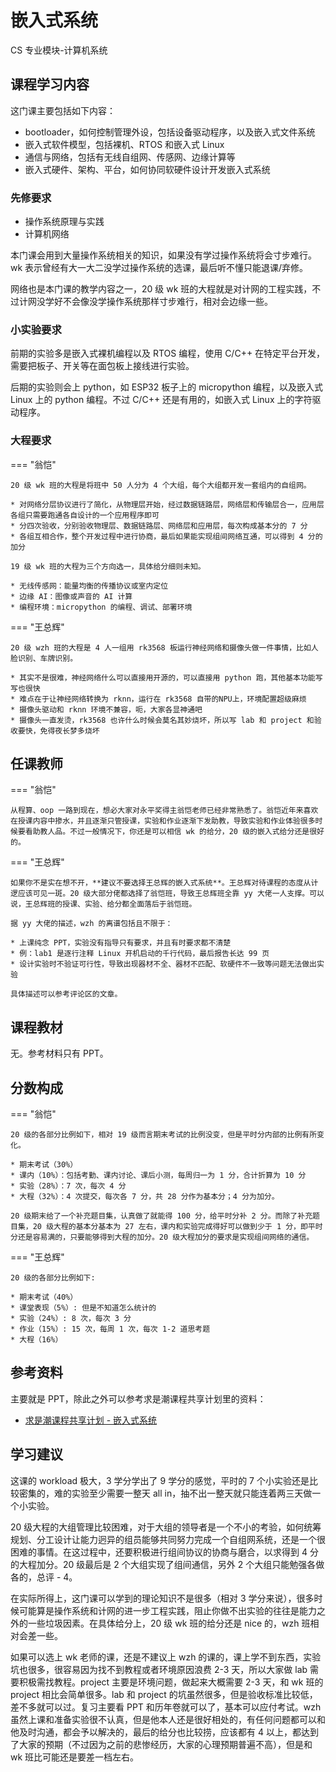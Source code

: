 # 嵌入式系统
<div class="badges">
<span class="badge cs-badge">CS 专业模块-计算机系统</span>
</div>

## 课程学习内容

这门课主要包括如下内容：

* bootloader，如何控制管理外设，包括设备驱动程序，以及嵌入式文件系统
* 嵌入式软件模型，包括裸机、RTOS 和嵌入式 Linux
* 通信与网络，包括有无线自组网、传感网、边缘计算等
* 嵌入式硬件、架构、平台，如何协同软硬件设计开发嵌入式系统

### 先修要求

* 操作系统原理与实践
* 计算机网络

本门课会用到大量操作系统相关的知识，如果没有学过操作系统将会寸步难行。wk 表示曾经有大一大二没学过操作系统的选课，最后听不懂只能退课/弃修。

网络也是本门课的教学内容之一，20 级 wk 班的大程就是对计网的工程实践，不过计网没学好不会像没学操作系统那样寸步难行，相对会边缘一些。

### 小实验要求

前期的实验多是嵌入式裸机编程以及 RTOS 编程，使用 C/C++ 在特定平台开发，需要把板子、开关等在面包板上接线进行实验。

后期的实验则会上 python，如 ESP32 板子上的 micropython 编程，以及嵌入式 Linux 上的 python 编程。不过 C/C++ 还是有用的，如嵌入式 Linux 上的字符驱动程序。

### 大程要求

=== "翁恺"

    20 级 wk 班的大程是将班中 50 人分为 4 个大组，每个大组都开发一套组内的自组网。

    * 对网络分层协议进行了简化，从物理层开始，经过数据链路层，网络层和传输层合一，应用层各组只需要跑通各自设计的一个应用程序即可
    * 分四次验收，分别验收物理层、数据链路层、网络层和应用层，每次构成基本分的 7 分
    * 各组互相合作，整个开发过程中进行协商，最后如果能实现组间网络互通，可以得到 4 分的加分

    19 级 wk 班的大程为三个方向选一，具体给分细则未知。

    * 无线传感网：能量均衡的传播协议或室内定位
    * 边缘 AI：图像或声音的 AI 计算
    * 编程环境：micropython 的编程、调试、部署环境

=== "王总辉"

    20 级 wzh 班的大程是 4 人一组用 rk3568 板运行神经网络和摄像头做一件事情，比如人脸识别、车牌识别。

    * 其实不是很难，神经网络什么可以直接用开源的，可以直接用 python 跑，其他基本功能写写也很快
    * 难点在于让神经网络转换为 rknn，运行在 rk3568 自带的NPU上，环境配置超级麻烦
    * 摄像头驱动和 rknn 环境不兼容，呃，大家各显神通吧
    * 摄像头一直发烫，rk3568 也许什么时候会莫名其妙烧坏，所以写 lab 和 project 和验收要快，免得夜长梦多烧坏

## 任课教师

=== "翁恺"

    从程算、oop 一路到现在，想必大家对永平奖得主翁恺老师已经非常熟悉了。翁恺近年来喜欢在授课内容中掺水，并且逐渐只管授课，实验和作业逐渐下发助教，导致实验和作业体验很多时候要看助教人品。不过一般情况下，你还是可以相信 wk 的给分，20 级的嵌入式给分还是很好的。

=== "王总辉" 

    如果你不是实在想不开，**建议不要选择王总辉的嵌入式系统**。王总辉对待课程的态度从计逻应该可见一斑。20 级大部分佬都选择了翁恺班，导致王总辉班全靠 yy 大佬一人支撑。可以说，王总辉班的授课、实验、给分都全面落后于翁恺班。

    据 yy 大佬的描述，wzh 的离谱包括且不限于：
    
    * 上课纯念 PPT，实验没有指导只有要求，并且有时要求都不清楚
    * 例：lab1 是逐行注释 Linux 开机启动的千行代码，最后报告长达 99 页
    * 设计实验时不验证可行性，导致出现器材不全、器材不匹配、软硬件不一致等问题无法做出实验

    具体描述可以参考评论区的文章。

## 课程教材

无。参考材料只有 PPT。

## 分数构成

=== "翁恺"

    20 级的各部分比例如下，相对 19 级而言期末考试的比例没变，但是平时分内部的比例有所变化。

    * 期末考试（30%）
    * 课内（10%）：包括考勤、课内讨论、课后小测，每周归一为 1 分，合计折算为 10 分
    * 实验（28%）：7 次，每次 4 分
    * 大程（32%）：4 次提交，每次各 7 分，共 28 分作为基本分；4 分为加分。

    20 级期末给了一个补充题目集，认真做了就能得 100 分，给平时分补 2 分。而除了补充题目集，20 级大程的基本分基本为 27 左右，课内和实验完成得好可以做到少于 1 分，即平时分还是容易满的，只要能够得到大程的加分。20 级大程加分的要求是实现组间网络的通信。

=== "王总辉" 

    20 级的各部分比例如下:

    * 期末考试（40%）
    * 课堂表现（5%）: 但是不知道怎么统计的
    * 实验（24%）: 8 次，每次 3 分
    * 作业（15%）: 15 次，每周 1 次，每次 1-2 道思考题
    * 大程（16%）


## 参考资料

主要就是 PPT，除此之外可以参考求是潮课程共享计划里的资料：

- [求是潮课程共享计划 - 嵌入式系统](https://github.com/QSCTech/zju-icicles/tree/master/%E5%B5%8C%E5%85%A5%E5%BC%8F%E7%B3%BB%E7%BB%9F)

## 学习建议

这课的 workload 极大，3 学分学出了 9 学分的感觉，平时的 7 个小实验还是比较密集的，难的实验至少需要一整天 all in，抽不出一整天就只能连着两三天做一个小实验。

20 级大程的大组管理比较困难，对于大组的领导者是一个不小的考验，如何统筹规划、分工设计让能力迥异的组员能够共同努力完成一个自组网系统，还是一个很困难的事情。在这过程中，还要积极进行组间协议的协商与磨合，以求得到 4 分的大程加分。20 级最后是 2 个大组实现了组间通信，另外 2 个大组只能勉强各做各的，总评 - 4。

在实际所得上，这门课可以学到的理论知识不是很多（相对 3 学分来说），很多时候可能算是操作系统和计网的进一步工程实践，阻止你做不出实验的往往是能力之外的一些垃圾因素。在具体给分上，20 级 wk 班的给分还是 nice 的，wzh 班相对会差一些。

如果可以选上 wk 老师的课，还是不建议上 wzh 的课的，课上学不到东西，实验坑也很多，很容易因为找不到教程或者环境原因浪费 2-3 天，所以大家做 lab 需要积极需找教程。project 主要是环境问题，做起来大概需要 2-3 天，和 wk 班的 project 相比会简单很多。lab 和 project 的坑虽然很多，但是验收标准比较低，差不多就可以过。复习主要看 PPT 和历年卷就可以了，基本可以应付考试。wzh 虽然上课和准备实验很不认真，但是他本人还是很好相处的，有任何问题都可以和他及时沟通，都会予以解决的，最后的给分也比较捞，应该都有 4 以上，都达到了大家的预期（不过因为之前的悲惨经历，大家的心理预期普遍不高），但是和 wk 班比可能还是要差一档左右。
